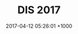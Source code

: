 ---
layout: post
title:  DIS 2017
description: My paper introducing a work-in-progress prototype deep-learning powered biometric feedback system has been accepted for presentation.
date:   2017-04-12 05:26:01 +1000
---